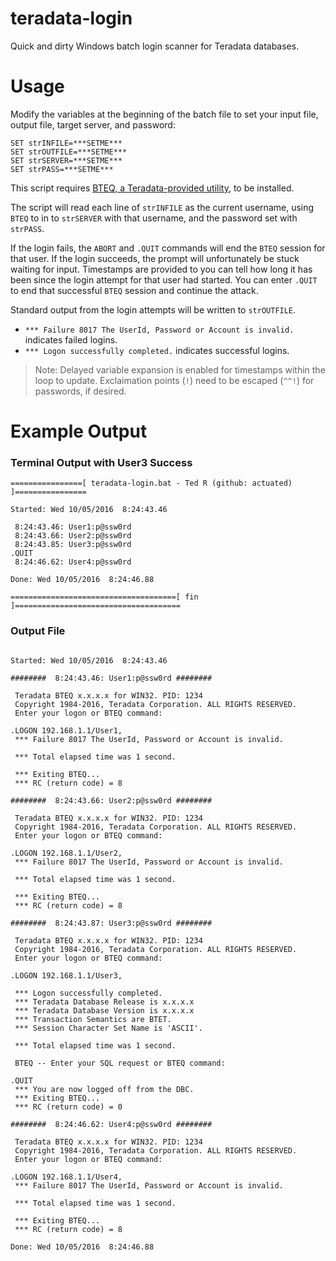 # teradata-login
Quick and dirty Windows batch login scanner for Teradata databases.

# Usage
Modify the variables at the beginning of the batch file to set your input file, output file, target server, and password:
```
SET strINFILE=***SETME***
SET strOUTFILE=***SETME***
SET strSERVER=***SETME***
SET strPASS=***SETME***
```

This script requires [BTEQ, a Teradata-provided utility](https://downloads.teradata.com/download/tools/teradata-tools-and-utilities-windows-installation-package), to be installed.

The script will read each line of `strINFILE` as the current username, using `BTEQ` to in to `strSERVER` with that username, and the password set with `strPASS`.

If the login fails, the `ABORT` and `.QUIT` commands will end the `BTEQ` session for that user. If the login succeeds, the prompt will unfortunately be stuck waiting for input. Timestamps are provided to you can tell how long it has been since the login attempt for that user had started. You can enter `.QUIT` to end that successful `BTEQ` session and continue the attack.

Standard output from the login attempts will be written to `strOUTFILE`. 
* `*** Failure 8017 The UserId, Password or Account is invalid.` indicates failed logins.
* `*** Logon successfully completed.` indicates successful logins.

>Note: Delayed variable expansion is enabled for timestamps within the loop to update. Exclaimation points (`!`) need to be escaped (`^^!`) for passwords, if desired.

# Example Output
### Terminal Output with User3 Success
```
================[ teradata-login.bat - Ted R (github: actuated) ]================

Started: Wed 10/05/2016  8:24:43.46

 8:24:43.46: User1:p@ssw0rd
 8:24:43.66: User2:p@ssw0rd
 8:24:43.85: User3:p@ssw0rd
.QUIT
 8:24:46.62: User4:p@ssw0rd

Done: Wed 10/05/2016  8:24:46.88

=====================================[ fin ]=====================================
```
### Output File
```
 
Started: Wed 10/05/2016  8:24:43.46 
 
########  8:24:43.46: User1:p@ssw0rd ######## 

 Teradata BTEQ x.x.x.x for WIN32. PID: 1234
 Copyright 1984-2016, Teradata Corporation. ALL RIGHTS RESERVED.
 Enter your logon or BTEQ command:

.LOGON 192.168.1.1/User1,
 *** Failure 8017 The UserId, Password or Account is invalid.
 
 *** Total elapsed time was 1 second.
 
 *** Exiting BTEQ...
 *** RC (return code) = 8 
 
########  8:24:43.66: User2:p@ssw0rd ######## 

 Teradata BTEQ x.x.x.x for WIN32. PID: 1234
 Copyright 1984-2016, Teradata Corporation. ALL RIGHTS RESERVED.
 Enter your logon or BTEQ command:

.LOGON 192.168.1.1/User2,
 *** Failure 8017 The UserId, Password or Account is invalid.
 
 *** Total elapsed time was 1 second.
 
 *** Exiting BTEQ...
 *** RC (return code) = 8 
 
########  8:24:43.87: User3:p@ssw0rd ######## 

 Teradata BTEQ x.x.x.x for WIN32. PID: 1234
 Copyright 1984-2016, Teradata Corporation. ALL RIGHTS RESERVED.
 Enter your logon or BTEQ command:

.LOGON 192.168.1.1/User3,

 *** Logon successfully completed.
 *** Teradata Database Release is x.x.x.x                   
 *** Teradata Database Version is x.x.x.x                     
 *** Transaction Semantics are BTET.
 *** Session Character Set Name is 'ASCII'.
 
 *** Total elapsed time was 1 second.
 
 BTEQ -- Enter your SQL request or BTEQ command: 

.QUIT
 *** You are now logged off from the DBC.
 *** Exiting BTEQ...
 *** RC (return code) = 0 
 
########  8:24:46.62: User4:p@ssw0rd ######## 

 Teradata BTEQ x.x.x.x for WIN32. PID: 1234
 Copyright 1984-2016, Teradata Corporation. ALL RIGHTS RESERVED.
 Enter your logon or BTEQ command:

.LOGON 192.168.1.1/User4,
 *** Failure 8017 The UserId, Password or Account is invalid.
 
 *** Total elapsed time was 1 second.
 
 *** Exiting BTEQ...
 *** RC (return code) = 8 
 
Done: Wed 10/05/2016  8:24:46.88 
```
